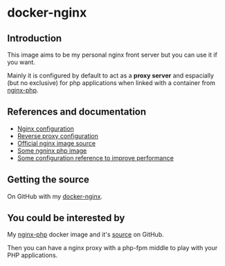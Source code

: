 # docker-nginx

## Introduction

This image aims to be my personal nginx front server but you can use it if you want.

Mainly it is configured by default to act as a **proxy server** and espacially (but no exclusive) for php applications when linked with a container from [nginx-php](https://hub.docker.com/r/amontaigu/nginx-php/).

## References and documentation

* [Nginx configuration](http://wiki.nginx.org/FullExample)
* [Reverse proxy configuration](http://doc.ubuntu-fr.org/tutoriel/reverse_proxy_nginx)
* [Official nginx image source](https://github.com/nginxinc/docker-nginx/blob/master/Dockerfile)
* [Some ngninx php image](https://github.com/ngineered/nginx-php-fpm)
* [Some configuration reference to improve performance](http://tweaked.io/guide/nginx/)

## Getting the source

On GitHub with my [docker-nginx](https://github.com/AlbanMontaigu/docker-nginx).

## You could be interested by

My [nginx-php](https://hub.docker.com/r/amontaigu/nginx-php/) docker image and it's [source](https://github.com/AlbanMontaigu/docker-nginx-php) on GitHub.

Then you can have a nginx proxy with a php-fpm middle to play with your PHP applications.

